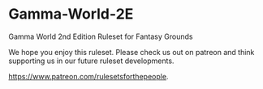 # Gamma-World-2E
Gamma World 2nd Edition Ruleset for Fantasy Grounds


We hope you enjoy this ruleset.  Please check us out on patreon and think supporting us in our future ruleset developments.

https://www.patreon.com/rulesetsforthepeople.

